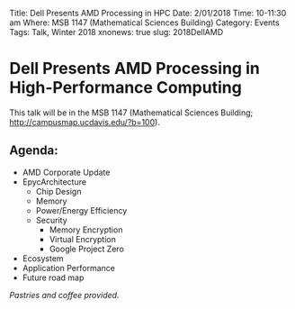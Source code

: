 Title: Dell Presents AMD Processing in HPC
Date: 2/01/2018
Time: 10-11:30 am
Where: MSB 1147 (Mathematical Sciences Building)
Category: Events
Tags: Talk, Winter 2018
xnonews: true
slug: 2018DellAMD

# Dell Presents AMD Processing in High-Performance Computing

This talk will be in the MSB 1147 (Mathematical Sciences Building; http://campusmap.ucdavis.edu/?b=100).

## Agenda:
* AMD Corporate Update
* EpycArchitecture
	* Chip Design
	* Memory
	* Power/Energy Efficiency
	* Security
		* Memory Encryption
		* Virtual Encryption
		* Google Project Zero
* Ecosystem
* Application Performance
* Future road map

*Pastries and coffee provided.*
